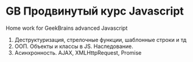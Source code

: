 # GB Продвинутый курс Javascript
Home work for GeekBrains advanced Javascript

1. Деструктуризация, стрелочные функции, шаблонные строки и тд
2. ООП. Объекты и классы в JS. Наследование.
2. Асинхронность. AJAX, XMLHttpRequest, Promise
